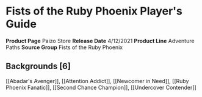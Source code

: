 ﻿---
id: '82'
name: Fists of the Ruby Phoenix Player's Guide
rarity: Common
source: null
trait: null
type: Source

---
# Fists of the Ruby Phoenix Player's Guide

**Product Page** Paizo Store
**Release Date** 4/12/2021
**Product Line** Adventure Paths
**Source Group** Fists of the Ruby Phoenix

## Backgrounds [6]

[[Abadar's Avenger]], [[Attention Addict]], [[Newcomer in Need]], [[Ruby Phoenix Fanatic]], [[Second Chance Champion]], [[Undercover Contender]]